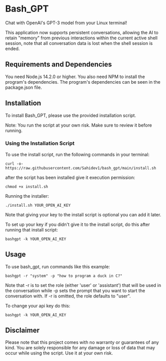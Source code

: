 # Bash_GPT

Chat with OpenAI's GPT-3 model from your Linux terminal!

This application now supports persistent conversations, allowing the AI to retain "memory" from previous interactions within the current active shell session, note that all conversation data is lost when the shell session is ended.
## Requirements and Dependencies

You need Node.js 14.2.0 or higher. You also need NPM to install the program's dependencies. The program's dependencies can be seen in the package.json file.
## Installation

To install Bash_GPT, please use the provided installation script.

Note: You run the script at your own risk. Make sure to review it before running.
### Using the Installation Script

To use the install script, run the following commands in your terminal:


```
curl -o- https://raw.githubusercontent.com/Sahidev1/bash_gpt/main/install.sh
```

after the script has been installed give it execution permission:
```
chmod +x install.sh
```
Running the installer: 
```
./install.sh YOUR_OPEN_AI_KEY
```
Note that giving your key to the install script is optional you can add it later.


To set up your key if you didn't give it to the install script, do this after running that install script:
```
bashgpt -k YOUR_OPEN_AI_KEY
```

## Usage

To use bash_gpt, run commands like this example:


```
bashgpt -r "system" -p "how to program a duck in C?"
```

Note that -r is to set the role (either 'user' or 'assistant') that will be used in the conversation while -p sets the prompt that you want to start the conversation with. If -r is omitted, the role defaults to "user".

To change your api key do this: 
```
bashgpt -k YOUR_OPEN_AI_KEY
```

## Disclaimer

Please note that this project comes with no warranty or guarantees of any kind. You are solely responsible for any damage or loss of data that may occur while using the script. Use it at your own risk.
